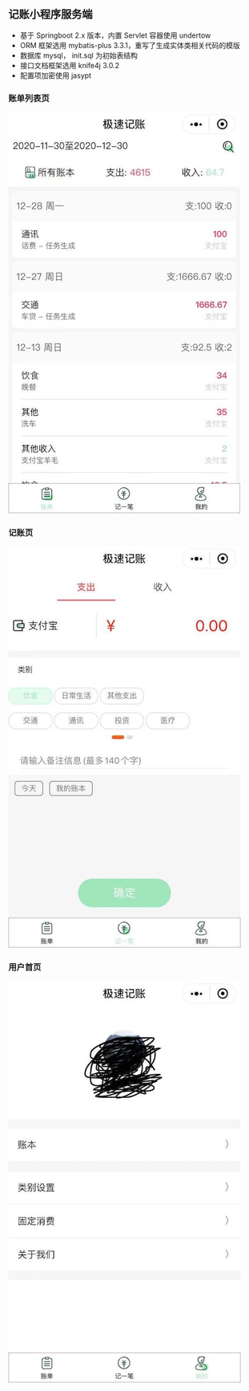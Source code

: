 
## 记账小程序服务端
- 基于 Springboot 2.x 版本，内置 Servlet 容器使用 undertow
- ORM 框架选用 mybatis-plus 3.3.1，重写了生成实体类相关代码的模版
- 数据库 mysql， init.sql 为初始表结构
- 接口文档框架选用 knife4j 3.0.2
- 配置项加密使用 jasypt

### 账单列表页
![账单列表页](images/bill-1.jpeg)

### 记账页
![记账页](images/bill-2.jpeg)

### 用户首页
![用户首页](images/bill-3.jpeg)
